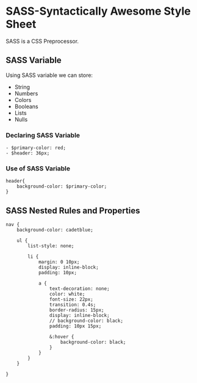 # SASS-Syntactically Awesome Style Sheet
SASS is a CSS Preprocessor. 

## SASS Variable
Using SASS variable we can store: 
- String
- Numbers
- Colors
- Booleans
- Lists
- Nulls

### Declaring SASS Variable 
    - $primary-color: red;
    - $header: 36px;
### Use of SASS Variable
    header{
        background-color: $primary-color;
    }

## SASS Nested Rules and Properties

```
nav {
    background-color: cadetblue;

    ul {
        list-style: none;

        li {
            margin: 0 10px;
            display: inline-block;
            padding: 10px;

            a {
                text-decoration: none;
                color: white;
                font-size: 22px;
                transition: 0.4s;
                border-radius: 15px;
                display: inline-block;
                // background-color: black;
                padding: 10px 15px;

                &:hover {
                    background-color: black;
                }
            }
        }
    }

}
```
